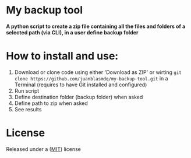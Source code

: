 # My backup tool
**A python script to create a zip file containing all the files and folders of a selected path (via CLI), in a user define backup folder**

# How to install and use:
1. Download or clone code using either 'Download as ZIP' or wirting ```git clone https://github.com/juanblasmdq/my-backup-tool.git``` in a Terminal (requires to have Git installed and configured)
2. Run script
3. Define destination folder (backup folder) when asked
4. Define path to zip when asked
5. See results

# License
Released under a ([MIT](LICENSE)) license
